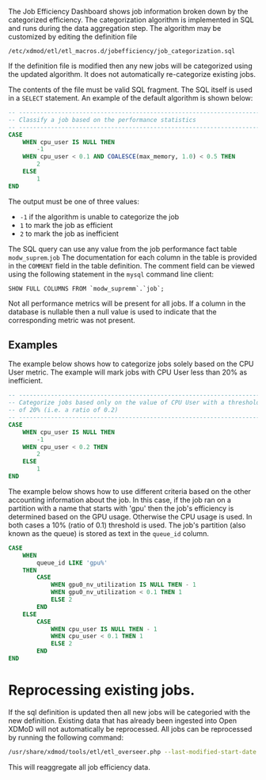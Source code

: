 
The Job Efficiency Dashboard shows job information broken down by the categorized
efficiency. The categorization algorithm is implemented in SQL and runs during the
data aggregation step. The algorithm may be customized by editing the definition
file
```
/etc/xdmod/etl/etl_macros.d/jobefficiency/job_categorization.sql
```

If the definition file is modified then any new jobs will be categorized using the updated
algorithm. It does not automatically re-categorize existing jobs.

The contents of the file must be valid SQL fragment. The SQL itself is used in a
`SELECT` statement. An example of the default algorithm is shown below:
```sql
-- ----------------------------------------------------------------------------
-- Classify a job based on the performance statistics
-- ----------------------------------------------------------------------------
CASE
    WHEN cpu_user IS NULL THEN
        -1
    WHEN cpu_user < 0.1 AND COALESCE(max_memory, 1.0) < 0.5 THEN
        2
    ELSE
        1
END
```
The output must be one of three values:
- `-1` if the algorithm is unable to categorize the job
- `1` to mark the job as efficient
- `2` to mark the job as inefficient

The SQL query can use any value from the job performance fact table `modw_suprem`.`job`
The documentation for each column in the table is provided in the `COMMENT` field
in the table definition. The comment field can be viewed using the following
statement in the `mysql` command line client:
```mysql
SHOW FULL COLUMNS FROM `modw_supremm`.`job`;
```
Not all performance metrics will be present for all jobs. If a column in the
database is nullable then a null value is used to indicate that the corresponding
metric was not present.

## Examples

The example below shows how to categorize jobs solely based on the CPU User metric.
The example will mark jobs with CPU User less than 20% as inefficient.

```sql
-- ----------------------------------------------------------------------------
-- Categorize jobs based only on the value of CPU User with a threshold
-- of 20% (i.e. a ratio of 0.2)
-- ----------------------------------------------------------------------------
CASE
    WHEN cpu_user IS NULL THEN
        -1
    WHEN cpu_user < 0.2 THEN
        2
    ELSE
        1
END
```

The example below shows how to use different criteria based on the other accounting
information about the job.  In this case, if the job ran on a partition with a name
 that starts with 'gpu' then the job's efficiency
is determined based on the GPU usage. Otherwise the CPU usage is used. In both cases
a 10% (ratio of 0.1) threshold is used. The job's partition (also known as the queue)
is stored as text in the `queue_id` column.
```sql
CASE
    WHEN
        queue_id LIKE 'gpu%'
    THEN
        CASE
            WHEN gpu0_nv_utilization IS NULL THEN - 1
            WHEN gpu0_nv_utilization < 0.1 THEN 1
            ELSE 2
        END
    ELSE
        CASE
            WHEN cpu_user IS NULL THEN - 1
            WHEN cpu_user < 0.1 THEN 1
            ELSE 2
        END
END
```

# Reprocessing existing jobs.

If the sql definition is updated then all new jobs will be categoried with the
new definition. Existing data that has already been ingested into Open XDMoD
will not automatically be reprocessed. All jobs can be reprocessed by running
the following command:
```bash
/usr/share/xdmod/tools/etl/etl_overseer.php --last-modified-start-date 2000-01-01 -p jobefficiency.aggregation -p jobefficiency.joblist
```
This will reaggregate all job efficiency data.
